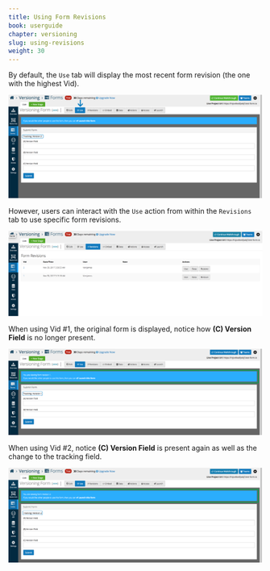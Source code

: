 ```yaml
---
title: Using Form Revisions
book: userguide
chapter: versioning
slug: using-revisions
weight: 30
---
```

By default, the ```Use``` tab will display the most recent form revision (the one with the highest Vid). 

![](/assets/img/userguide/versioning-using-1.png)

However, users can interact with the ```Use``` action from within the ```Revisions``` tab to use specific 
form revisions.

![](/assets/img/userguide/versioning-using-2.png)

When using Vid #1, the original form is displayed, notice how **(C) Version Field** is no longer present. 

![](/assets/img/userguide/versioning-using-3.png)

When using Vid #2, notice **(C) Version Field** is present again as well as the change to the tracking field.

![](/assets/img/userguide/versioning-using-4.png)
